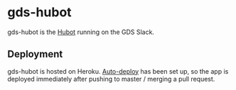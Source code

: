 # gds-hubot

gds-hubot is the [Hubot](https://hubot.github.com/) running on the GDS Slack.

## Deployment

gds-hubot is hosted on Heroku. [Auto-deploy](https://devcenter.heroku.com/articles/github-integration#automatic-deploys)
has been set up, so the app is deployed immediately after pushing to master /
merging a pull request.

